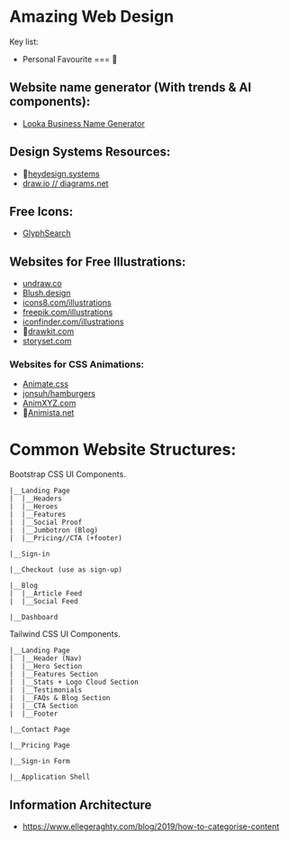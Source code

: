 # Amazing Web Design

Key list:

- Personal Favourite === 🌟

## Website name generator (With trends & AI components):

- <a href="https://looka.com/business-name-generator">Looka Business Name Generator</a>

## Design Systems Resources:

- 🌟<a href="https://heydesign.systems/">heydesign.systems</a>
- <a href="https://www.diagrams.net/">draw.io // diagrams.net</a>

## Free Icons:

- <a href="https://glyphsearch.com/">GlyphSearch</a>

## Websites for Free Illustrations:

- <a href="https://undraw.co/">undraw.co</a>
- <a href="https://blush.design/">Blush.design</a>
- <a href="https://icons8.com/illustrations">icons8.com/illustrations</a>
- <a href="https://www.freepik.com/illustrations">freepik.com/illustrations</a>
- <a href="https://www.iconfinder.com/illustrations">iconfinder.com/illustrations</a>
- 🌟<a href="https://drawkit.com/">drawkit.com</a>
- <a href="https://storyset.com/">storyset.com</a>

### Websites for CSS Animations:

- <a href="https://animate.style/">Animate.css</a>
- <a href="https://jonsuh.com/hamburgers/">jonsuh/hamburgers</a>
- <a href="https://animxyz.com/">AnimXYZ.com</a>
- 🌟<a href="https://animista.net/">Animista.net</a>

# Common Website Structures:

Bootstrap CSS UI Components.
```
|__Landing Page
|  |__Headers
|  |__Heroes
|  |__Features
|  |__Social Proof
|  |__Jumbotron (Blog)
|  |__Pricing//CTA (+footer)

|__Sign-in

|__Checkout (use as sign-up)

|__Blog
|  |__Article Feed
|  |__Social Feed

|__Dashboard
```

Tailwind CSS UI Components.
```
|__Landing Page
|  |__Header (Nav)
|  |__Hero Section
|  |__Features Section
|  |__Stats + Logo Cloud Section
|  |__Testimonials
|  |__FAQs & Blog Section
|  |__CTA Section
|  |__Footer

|__Contact Page

|__Pricing Page

|__Sign-in Form

|__Application Shell
```
## Information Architecture

- https://www.ellegeraghty.com/blog/2019/how-to-categorise-content
